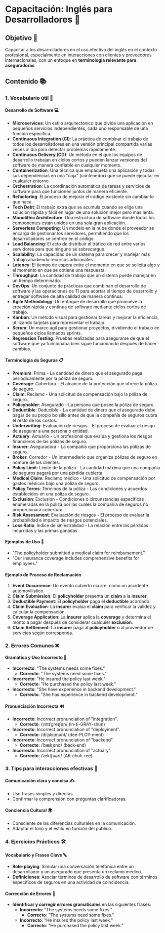 # Capacitación: Inglés para Desarrolladores 🚀

## Objetivo 🎯
Capacitar a los desarrolladores en el uso efectivo del inglés en el contexto profesional, especialmente en interacciones con clientes y proveedores internacionales, con un enfoque en **terminología relevante para aseguradoras**.

## Contenido 📚

### 1. Vocabulario útil 📝

#### Desarrollo de Software 💻
- **Microservices**: Un estilo arquitectónico que divide una aplicación en pequeños servicios independientes, cada uno responsable de una función específica.
- **Continuous Integration (CI)**: La práctica de combinar el trabajo de todos los desarrolladores en una versión principal compartida varias veces al día para detectar problemas rápidamente.
- **Continuous Delivery (CD)**: Un método en el que los equipos de desarrollo trabajan en ciclos cortos y pueden lanzar versiones del software de manera confiable en cualquier momento.
- **Containerization**: Una técnica que empaqueta una aplicación y todas sus dependencias en una "caja" (contenedor) que se puede ejecutar en cualquier entorno.
- **Orchestration**: La coordinación automática de tareas y servicios de software para que funcionen juntos de manera eficiente.
- **Refactoring**: El proceso de mejorar el código existente sin cambiar lo que hace.
- **Tech Debt**: El trabajo extra que se acumula cuando se elige una solución rápida y fácil en lugar de una solución mejor pero más lenta.
- **Monolithic Architecture**: Una estructura de software donde todos los componentes están unidos en una sola gran aplicación.
- **Serverless Computing**: Un modelo en la nube donde el proveedor se encarga de gestionar los servidores, permitiendo que los desarrolladores se centren en el código.
- **Load Balancing**: El acto de distribuir el tráfico de red entre varios servidores para que ninguno se sobrecargue.
- **Scalability**: La capacidad de un sistema para crecer y manejar más trabajo añadiendo recursos adicionales.
- **Latency**: El tiempo de espera entre el momento en que se solicita algo y el momento en que se obtiene una respuesta.
- **Throughput**: La cantidad de trabajo que un sistema puede manejar en un tiempo determinado.
- **DevOps**: Un conjunto de prácticas que combinan el desarrollo de software y las operaciones de TI para acortar el tiempo de desarrollo y entregar software de alta calidad de manera continua.
- **Agile Methodology**: Un enfoque de desarrollo que promueve la creación rápida y continua de software mediante ciclos cortos de trabajo.
- **Kanban**: Un método visual para gestionar tareas y mejorar la eficiencia, utilizando tarjetas para representar el trabajo.
- **Scrum**: Un marco ágil para gestionar proyectos, dividiendo el trabajo en pequeños ciclos llamados sprints.
- **Regression Testing**: Pruebas realizadas para asegurarse de que el software que ya funcionaba bien sigue funcionando después de hacer cambios.


#### Terminología de Seguros 📋
- **Premium**: Prima - La cantidad de dinero que el asegurado paga periódicamente por la póliza de seguro.
- **Coverage**: Cobertura - El alcance de la protección que ofrece la póliza de seguro.
- **Claim**: Reclamo - Una solicitud de compensación bajo la póliza de seguro.
- **Policyholder**: Asegurado - La persona que posee la póliza de seguro.
- **Deductible**: Deducible - La cantidad de dinero que el asegurado debe pagar de su propio bolsillo antes de que la compañía de seguros cubra el resto de los costos.
- **Underwriting**: Evaluación de riesgos - El proceso de evaluar el riesgo de asegurar a una persona o entidad.
- **Actuary**: Actuario - Un profesional que evalúa y gestiona los riesgos financieros de las pólizas de seguro.
- **Insurer**: Aseguradora - La compañía que proporciona las pólizas de seguro.
- **Broker**: Corredor - Un intermediario que organiza pólizas de seguro en nombre de los clientes.
- **Policy Limit**: Límite de la póliza - La cantidad máxima que una compañía de seguros pagará por una pérdida cubierta.
- **Medical Claim**: Reclamo médico - Una solicitud de compensación por gastos médicos bajo una póliza de seguro.
- **Policy Terms**: Términos de la póliza - Las condiciones y acuerdos establecidos en una póliza de seguro.
- **Exclusion**: Exclusión - Condiciones o circunstancias específicas enumeradas en la póliza por las cuales la compañía de seguros no proporcionará cobertura.
- **Risk Assessment**: Evaluación de riesgos - El proceso de evaluar la probabilidad e impacto de riesgos potenciales.
- **Loss Ratio**: Índice de siniestralidad - La relación entre las pérdidas incurridas y las primas ganadas.

#### Ejemplos de Uso 📘
- "The policyholder submitted a medical claim for reimbursement."
- "Our insurance coverage includes comprehensive benefits for employees."

#### Ejemplo de Proceso de Reclamación

1. **Event Occurrence**: Un evento cubierto ocurre, como un accidente automovilístico.
2. **Claim Submission**: El **policyholder** presenta un **claim** a la **insurer**.
3. **Deductible Payment**: El **policyholder** paga el **deductible** acordado.
4. **Claim Evaluation**: La **insurer** evalúa el **claim** para verificar la validez y calcular la compensación.
5. **Coverage Application**: La **insurer** aplica la **coverage** y determina el monto a pagar después de considerar cualquier **exclusion**.
6. **Claim Settlement**: La **insurer** paga al **policyholder** o al proveedor de servicios según corresponda.



### 2. Errores Comunes ❌

#### Gramática y Uso Incorrecto 📝
- **Incorrecto**: "The systems needs some fixes."
  - **Correcto**: "The systems need some fixes."
- **Incorrecto**: "He insured the policy last week."
  - **Correcto**: "He purchased the policy last week."
- **Incorrecto**: "She have experience in backend development."
  - **Correcto**: "She has experience in backend development."

#### Pronunciación Incorrecta 🔊
- **Incorrecto**: Incorrect pronunciation of "integration".
  - **Correcto**: /ˌɪntɪˈɡreɪʃən/ (in-ti-GRAY-shun)
- **Incorrecto**: Incorrect pronunciation of "deployment".
  - **Correcto**: /dɪˈplɔɪmənt/ (dee-PLOY-ment)
- **Incorrecto**: Incorrect pronunciation of "backend".
  - **Correcto**: /ˈbækˌɛnd/ (back-end)
- **Incorrecto**: Incorrect pronunciation of "actuary".
  - **Correcto**: /ˈæktʃuəri/ (AK-chuh-ree)

### 3. Tips para interacciones efectivas 💬

#### Comunicación clara y concisa ✍️
- Use frases simples y directas.
- Confirmar la comprensión con preguntas clarificadoras.

#### Conciencia Cultural 🌍
- Consciente de las diferencias culturales en la comunicación.
- Adaptar el tono y el estilo en función del público.


### 4. Ejercicios Prácticos 🛠️

#### Vocabulario y Frases Clave 🔤
- **Role-playing**: Simular una conversación telefónica entre un desarrollador y un asegurado que presenta un reclamo médico.
- **Definiciones**: Asociar términos de desarrollo de software con términos específicos de seguros en una actividad de coincidencia.

#### Corrección de Errores 📝
- **Identificar y corregir errores gramaticales** en las siguientes frases:
  - **Incorrecto**: "The systems needs some fixes."
    - **Correcto**: "The systems need some fixes."
  - **Incorrecto**: "He insured the policy last week."
    - **Correcto**: "He purchased the policy last week."

